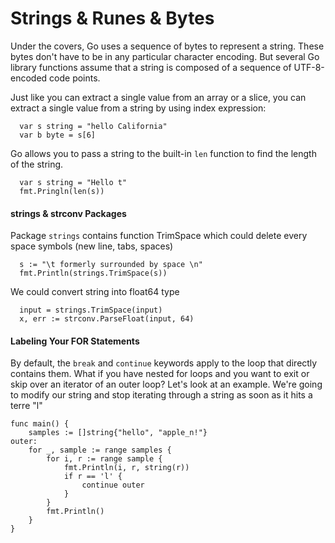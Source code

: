 # Strings & Runes & Bytes
Under the covers, Go uses a sequence of bytes to represent a string. These bytes don't have to be in any particular character encoding.
But several Go library functions assume that a string is composed of a sequence of UTF-8-encoded code points.

Just like you can extract a single value from an array or a slice, you can extract a single value from a string by using index expression:
```
  var s string = "hello California"
  var b byte = s[6]
```

Go allows you to pass a string to the built-in `len` function to find the length of the string. 
```
  var s string = "Hello t"
  fmt.Pringln(len(s))
```

#### strings & strconv Packages
Package `strings` contains function TrimSpace which could delete every space symbols (new line, tabs, spaces)
```
  s := "\t formerly surrounded by space \n"
  fmt.Println(strings.TrimSpace(s))
```
We could convert string into float64 type
```
  input = strings.TrimSpace(input)
  x, err := strconv.ParseFloat(input, 64)
```
#### Labeling Your FOR Statements
By default, the `break` and `continue` keywords apply to the loop that directly contains them. What if you have nested for loops and you want to exit or skip over an iterator of an outer loop? Let's look at an example. We're going to modify our string and stop iterating through a string as soon as it hits a terre "l"
```
func main() {
	samples := []string{"hello", "apple_n!"}
outer:
	for _, sample := range samples {
		for i, r := range sample {
			fmt.Println(i, r, string(r))
			if r == 'l' {
				continue outer
			}
		}
		fmt.Println()
	}
}
```
